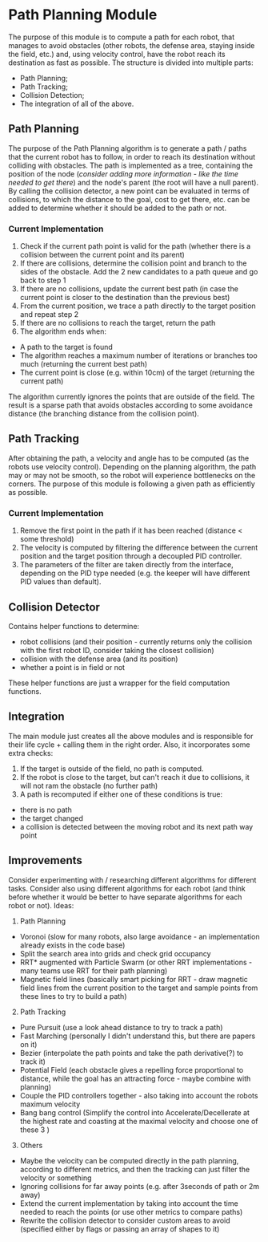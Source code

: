 # Path Planning Module
The purpose of this module is to compute a path for each robot, that manages to avoid obstacles (other robots, the defense area, staying inside the field, etc.) and, using velocity control, have the robot reach its destination as fast as possible. The structure is divided into multiple parts:
* Path Planning;
* Path Tracking;
* Collision Detection;
* The integration of all of the above.

## Path Planning
The purpose of the Path Planning algorithm is to generate a path / paths that the current robot has to follow, in order to reach its destination without colliding with obstacles. The path is implemented as a tree, containing the position of the node (_consider adding more information - like the time needed to get there_) and the node's parent (the root will have a null parent). By calling the collision detector, a new point can be evaluated in terms of collisions, to which the distance to the goal, cost to get there, etc. can be added to determine whether it should be added to the path or not.

### Current Implementation
1. Check if the current path point is valid for the path (whether there is a collision between the current point and its parent)
2. If there are collisions, determine the collision point and branch to the sides of the obstacle. Add the 2 new candidates to a path queue and go back to step 1
3. If there are no collisions, update the current best path (in case the current point is closer to the destination than the previous best)
4. From the current position, we trace a path directly to the target position and repeat step 2
5. If there are no collisions to reach the target, return the path
6. The algorithm ends when:
* A path to the target is found
* The algorithm reaches a maximum number of iterations or branches too much (returning the current best path)
* The current point is close (e.g. within 10cm) of the target (returning the current path)

The algorithm currently ignores the points that are outside of the field. The result is a sparse path that avoids obstacles according to some avoidance distance (the branching distance from the collision point).

## Path Tracking
After obtaining the path, a velocity and angle has to be computed (as the robots use velocity control). Depending on the planning algorithm, the path may or may not be smooth, so the robot will experience bottlenecks on the corners. The purpose of this module is following a given path as efficiently as possible.

### Current Implementation
1. Remove the first point in the path if it has been reached (distance < some threshold)
2. The velocity is computed by filtering the difference between the current position and the target position through a decoupled PID controller.
3. The parameters of the filter are taken directly from the interface, depending on the PID type needed (e.g. the keeper will have different PID values than default).

## Collision Detector
Contains helper functions to determine:
- robot collisions (and their position - currently returns only the collision with the first robot ID, consider taking the closest collision)
- collision with the defense area (and its position)
- whether a point is in field or not

These helper functions are just a wrapper for the field computation functions.

## Integration
The main module just creates all the above modules and is responsible for their life cycle + calling them in the right order. Also, it incorporates some extra checks:
1. If the target is outside of the field, no path is computed.
2. If the robot is close to the target, but can't reach it due to collisions, it will not ram the obstacle (no further path)
3. A path is recomputed if either one of these conditions is true:
* there is no path
* the target changed
* a collision is detected between the moving robot and its next path way point

## Improvements
Consider experimenting with / researching different algorithms for different tasks. Consider also using different algorithms for each robot (and think before whether it would be better to have separate algorithms for each robot or not). Ideas:
1. Path Planning
- Voronoi (slow for many robots, also large avoidance - an implementation already exists in the code base)
- Split the search area into grids and check grid occupancy
- RRT* augmented with Particle Swarm (or other RRT implementations - many teams use RRT for their path planning)
- Magnetic field lines (basically smart picking for RRT - draw magnetic field lines from the current position to the target and sample points from these lines to try to build a path)
2. Path Tracking
- Pure Pursuit (use a look ahead distance to try to track a path)
- Fast Marching (personally I didn't understand this, but there are papers on it)
- Bezier (interpolate the path points and take the path derivative(?) to track it)
- Potential Field (each obstacle gives a repelling force proportional to distance, while the goal has an attracting force - maybe combine with planning)
- Couple the PID controllers together - also taking into account the robots maximum velocity
- Bang bang control (Simplify the control into Accelerate/Decellerate at the highest rate and coasting at the maximal velocity and choose one of these 3  )
3. Others
- Maybe the velocity can be computed directly in the path planning, according to different metrics, and then the tracking can just filter the velocity or something
- Ignoring collisions for far away points (e.g. after 3seconds of path or 2m away)
- Extend the current implementation by taking into account the time needed to reach the points (or use other metrics to compare paths)
- Rewrite the collision detector to consider custom areas to avoid (specified either by flags or passing an array of shapes to it)
